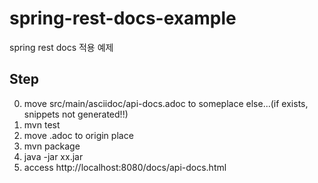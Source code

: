 # spring-rest-docs-example
spring rest docs 적용 예제

## Step
0. move src/main/asciidoc/api-docs.adoc to someplace else...(if exists, snippets not generated!!)
1. mvn test
2. move .adoc to origin place
3. mvn package
4. java -jar xx.jar
5. access http://localhost:8080/docs/api-docs.html
